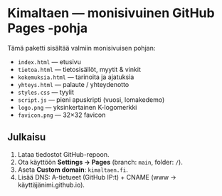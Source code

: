 # Kimaltaen — monisivuinen GitHub Pages -pohja

Tämä paketti sisältää valmiin monisivuisen pohjan:

- `index.html` — etusivu
- `tietoa.html` — tietosisällöt, myytit & vinkit
- `kokemuksia.html` — tarinoita ja ajatuksia
- `yhteys.html` — palaute / yhteydenotto
- `styles.css` — tyylit
- `script.js` — pieni apuskripti (vuosi, lomakedemo)
- `logo.png` — yksinkertainen K-logomerkki
- `favicon.png` — 32×32 favicon

## Julkaisu
1. Lataa tiedostot GitHub-repoon.
2. Ota käyttöön **Settings → Pages** (branch: `main`, folder: `/`).
3. Aseta **Custom domain**: `kimaltaen.fi`.
4. Lisää DNS: A-tietueet (GitHub IP:t) + CNAME (www → käyttäjänimi.github.io).
